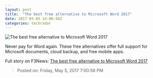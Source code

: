 ```yaml
---
layout: post
title:  "The best free alternative to Microsoft Word 2017"
date: 2017-05-05 14:00:56Z
categories: techradar
---
```


![The best free alternative to Microsoft Word 2017](http://cdn.mos.cms.futurecdn.net/d5Vydb2MLmkZmGTBDj9wHk-1200-80.jpg)

Never pay for Word again. These free alternatives offer full support for Microsoft documents, cloud backup, and free mobile apps.


Full story on F3News: [The best free alternative to Microsoft Word 2017](http://www.f3nws.com/n/meJbaH)

> Posted on: Friday, May 5, 2017 7:00:56 PM
